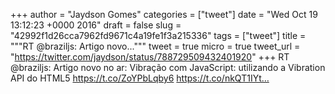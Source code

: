 
+++
author = "Jaydson Gomes"
categories = ["tweet"]
date = "Wed Oct 19 13:12:23 +0000 2016"
draft = false
slug = "42992f1d26cca7962fd9671c4a19fe1f3a215336"
tags = ["tweet"]
title = """RT @braziljs: Artigo novo..."""
tweet = true
micro = true
tweet_url = "https://twitter.com/jaydson/status/788729509432401920"
+++
RT @braziljs: Artigo novo no ar: Vibração com JavaScript: utilizando a Vibration API do HTML5 https://t.co/ZoYPbLqby6 https://t.co/nkQT1IYt…
